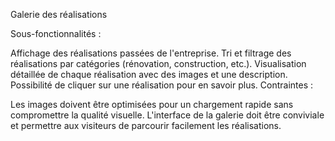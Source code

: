 Galerie des réalisations

Sous-fonctionnalités :

Affichage des réalisations passées de l'entreprise.
Tri et filtrage des réalisations par catégories (rénovation, construction, etc.).
Visualisation détaillée de chaque réalisation avec des images et une description.
Possibilité de cliquer sur une réalisation pour en savoir plus.
Contraintes :

Les images doivent être optimisées pour un chargement rapide sans compromettre la qualité visuelle.
L'interface de la galerie doit être conviviale et permettre aux visiteurs de parcourir facilement les réalisations.
